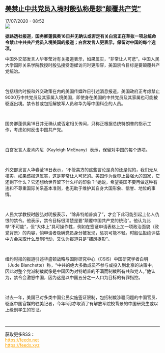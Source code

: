 <!--1594972481000-->
[美禁止中共党员入境时殷弘称是想“颠覆共产党”](http://www.rfi.fr//cn/%E4%B8%AD%E5%9B%BD/20200717-%E7%BE%8E%E7%A6%81%E6%AD%A2%E4%B8%AD%E5%85%B1%E5%85%9A%E5%91%98%E5%85%A5%E5%A2%83%E6%97%B6%E6%AE%B7%E5%BC%98%E7%A7%B0%E6%98%AF%E6%83%B3-%E9%A2%A0%E8%A6%86%E5%85%B1%E4%BA%A7%E5%85%9A)
------

<div>17/07/2020 - 08:52</div><img src="https://s.rfi.fr/media/display/9f96687e-828d-11ea-ab13-005056bff430/w:310/p:16x9/640-4.jpg"><p><strong>据路透社报道，国务卿蓬佩奥16日并无确认或否定有关白宫正在草拟一项总统命令禁止中共共产党员入境美国的报道；白宫发言人更表示，保留对中国的每个选项。</strong></p><div class="t-content__body u-clearfix"><div class="m-interstitial"></div><p>中国外交部发言人华春莹对有关报道表示，如果属实，“非常让人可悲”。中国人民大学国际关系学院教授时殷弘接受港媒访问时更形容，美国禁令目标是要颠覆共产党统治。</p><p> </p><p>包括纽约时报和外交政策在内的美国传媒昨日引述消息报道，美国政府正考虑禁止9000万中共党员及其家属入境美国，即使身在美国的中共党员及其家属也可能被驱逐出境。禁令甚或包括解放军人员和华为等中国科企的人员。</p><p> </p><p>国务卿蓬佩奥16日并无确认或否定相关传闻，只称正根据总统特朗普的指示工作，考虑如何反击中国共产党。</p><p> </p><p>白宫发言人麦肯内尼（Kayleigh McEnany）表示，保留对中国的每个选项。</p><p> </p><p>外交部发言人华春莹16日表示，“不管美方的这些言论是真的还是假的，我们无从核实，如果该报道属实，这是非常让人可悲的。美国作为世界上最强大的国家，它还剩下什么？它还想给世界留下什么样的印象？”她说，希望美国不要再做这种有违和不尊重国际关系基本准则，也无助于维护其自身大国形象、信誉、地位的事情。</p><p> </p><p>人民大学教授时殷弘对明报表示，“除非特朗普疯了”，才会下此可能引起上亿人仇恨的禁令。他表示，禁令目标很清楚是要“颠覆中国共产党的统治”。他认为此举“不可能”，但“大体上”具可操作性，例如在签证申请表格上加一项政治面貌（政党背景）的内容，倘申请者隐瞒党员身分被发现，惩罚可能不轻。时殷弘拒绝评估中方会采取什么反制行动，又认为报道只是“捕风捉影”。</p><p> </p><p>纽约时报的报道引述华盛顿战略与国际研究中心（CSIS）中国研究学者白明（Jude Blanchette）称，“中共的绝大多数成员不参与或投入到北京的决策中，因此对整个党派制裁就像是中国因为对特朗普的不满而制裁所有共和党人。”他认为，禁令会激怒中国，因为这是以中国五分之一人口为目标的有罪指控。</p><p> </p><p>过去一年，美国已对多类中国公民实施签证限制，包括制裁涉疆问题的中国官员、驱逐中国官媒的驻美记者，今年5月亦取消了有解放军院校背景的中国研究生或以上级别学生的签证。</p><div class="o-self-promo o-self-promo--nl o-self-promo--hidden" data-selfpromo-newsletter></div><div class="o-self-promo o-self-promo--app o-self-promo--hidden" data-selfpromo-app></div></div><br><hr><div>获取更多RSS：<br><a href="https://feedx.net" style="color:orange" target="_blank">https://feedx.net</a> <br><a href="https://feedx.xyz" style="color:orange" target="_blank">https://feedx.xyz</a><br></div>

